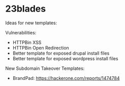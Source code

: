 # 23blades

Ideas for new templates:

Vulnerabilities: 
* HTTPBin XSS
* HTTPBin Open Redirection
* Better template for exposed drupal install files
* Better template for exposed wordpress install files

New Subdomain Takeover Templates:
* BrandPad: https://hackerone.com/reports/1474784
